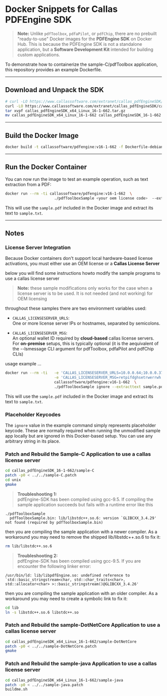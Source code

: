 
# Docker Snippets for Callas PDFEngine SDK

> **Note:** Unlike `pdfToolbox`, `pdfaPilot`, or `pdfChip`, there are no prebuilt "ready-to-use" Docker images for the **PDFEngine SDK** on Docker Hub. This is because the PDFEngine SDK is not a standalone application, but a **Software Development Kit** intended for building custom applications.

To demonstrate how to containerize the sample-C/pdfToolbox application, this repository provides an example Dockerfile.

---

## Download and Unpack the SDK

```bash
# curl -LO https://www.callassoftware.com/extranet/callas_pdfEngineSDK/callas_pdfEngineSDK_arm64_Linux_16-1-662.tar.gz
curl -LO https://www.callassoftware.com/extranet/callas_pdfEngineSDK/callas_pdfEngineSDK_x64_Linux_16-1-662.tar.gz
tar xvpf callas_pdfEngineSDK_x64_Linux_16-1-662.tar.gz
mv callas_pdfEngineSDK_x64_Linux_16-1-662 callas_pdfEngineSDK_16-1-662
```

---

## Build the Docker Image

```bash
docker build -t callassoftware/pdfengine:v16-1-662 -f Dockerfile-debian .
```

---

## Run the Docker Container

You can now run the image to test an example operation, such as text extraction from a PDF:

```bash
docker run --rm -ti callassoftware/pdfengine:v16-1-662  \
                      ./pdfToolboxSample <your oem license code>  --extracttext sample.pdf sample.txt
```

This will use the `sample.pdf` included in the Docker image and extract its text to `sample.txt`.

---

## Notes

### License Server Integration

Because Docker containers don't support local hardware-based license activations, you must either use an OEM license or a **Callas License Server**

below you will find some instructions howto modify the sample programs to use a callas license server
 
> **Note:** these sample modifications only works for the case when a license server is to be used. It is not needed (and not working) for OEM licensing

throughout these samples there are two environment variables used:

- `CALLAS_LICENSESERVER_URLS`:  
  One or more license server IPs or hostnames, separated by semicolons.

- `CALLAS_LICENSESERVER_MSG`:  
  An optional wallet ID required by **cloud-based** callas license servers. For **on-premise** setups, this is typically optional (it is the aequivalent of the --lsmessage CLI argument for pdfToolbox, pdfaPilot and pdfChip CLIs)

usage example ...
```bash
docker run --rm -ti   -e 'CALLAS_LICENSESERVER_URLS=10.0.0.64;10.0.0.37' \
                      -e 'CALLAS_LICENSESERVER_MSG=retpifdghsetrwerrwh'   \
                      callassoftware/pdfengine:v16-1-662  \
                      ./pdfToolboxSample ignore --extracttext sample.pdf sample.txt
```

This will use the `sample.pdf` included in the Docker image and extract its text to `sample.txt`.

### Placeholder Keycodes

The `ignore` value in the example command simply represents placeholder keycode. These are normally required when running the unmodified sample app locally but are ignored in this Docker-based setup. You can use any arbitrary string in its place.

### Patch and Rebuild the Sample-C Application to use a callas license server

```bash
cd callas_pdfEngineSDK_16-1-662/sample-C
patch -p0 < ../../sample-C.patch
cd unix
gmake
```

> **Troubleshooting 1:**  
pdfEngine-SDK has been compiled using gcc-9.5. If compiling the sample application succeeds but fails with a runtime error like this

```
./pdfToolboxSample
  pdfToolboxSample.bin: lib/libstdc++.so.6: version `GLIBCXX_3.4.29' not found (required by pdfToolboxSample.bin)
```

then you are compiling the sample application with a newer compiler.  As a workaround you may need to remove the shipped lib/libstdc++.so.6 to fix it:

```bash
rm lib/libstdc++.so.6
```


> **Troubleshooting 2:**  
pdfEngine-SDK has been compiled using gcc-9.5. If you are encounter the following linker error:

```
/usr/bin/ld: lib/libpdfEngine.so: undefined reference to `std::basic_stringstream<char, std::char_traits<char>, std::allocator<char> >::basic_stringstream()@GLIBCXX_3.4.26'
```

then you are compiling the sample application with an older compiler.  As a workaround you may need to create a symbolic link to fix it:

```bash
cd lib
ln -s libstdc++.so.6 libstdc++.so
```

### Patch and Rebuild the sample-DotNetCore Application to use a callas license server

```bash
cd callas_pdfEngineSDK_x64_Linux_16-1-662/sample-DotNetCore
patch -p0 < ../../sample-DotNetCore.patch
gmake
```

### Patch and Rebuild the sample-java Application to use a callas license server

```bash
cd callas_pdfEngineSDK_x64_Linux_16-1-662/sample-java
patch -p0 < ../../sample-java.patch
buildme.sh
```
